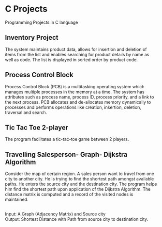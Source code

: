 # C Projects
Programming Projects in C language

## Inventory Project
The system maintains product data, allows for insertion and deletion of items from the list and enables searching for product details by name as well as code. The list is displayed in sorted order by product code.

## Process Control Block
Process Control Block (PCB) is a multitasking operating system which manages multiple processes in the memory at a time. The system has attributes such as process name, process ID, process priority, and a link to the next process. PCB allocates and de-allocates memory dynamically to processes and performs operations like creation, insertion, deletion, traversal and search.

## Tic Tac Toe 2-player
The program facilitates a tic-tac-toe game between 2 players.

## Travelling Salesperson- Graph- Dijkstra Algorithm
Consider the map of certain region. A sales person want to travel from one city to another city. He is trying to find the shortest path amongst available paths. He enters the source city and the destination city. The program helps him find the shortest path upon application of the Dijkstra Algorithm. The distance matrix is computed and a record of the visited nodes is maintained.

<br/>Input: A Graph (Adjacency Matrix) and Source city
<br/>Output: Shortest Distance with Path from source city to destination city.
